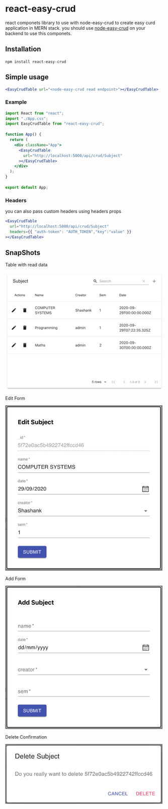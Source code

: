 # react-easy-crud
react componets library to use with node-easy-crud to create easy curd application in MERN stack.
you should use [node-easy-crud](https://www.npmjs.com/package/node-easy-crud) on your backend to use this componets.

## Installation
`npm install react-easy-crud`

## Simple usage

```jsx
<EasyCrudTable url="<node-easy-crud read endpoint>"></EasyCrudTable>
```
### Example
```jsx
import React from "react";
import "./App.css";
import EasyCrudTable from "react-easy-crud";

function App() {
  return (
    <div className="App">
      <EasyCrudTable
        url="http://localhost:5000/api/crud/Subject"
      ></EasyCrudTable>
    </div>
  );
}

export default App;
```

### Headers
you can also pass custom headers using headers props
```jsx
<EasyCrudTable
  url="http://localhost:5000/api/crud/Subject"
  headers={{ "auth-token": "AUTH_TOKEN","key":"value" }}
></EasyCrudTable>
```
## SnapShots
Table with read data

<img src="https://github.com/shashank23p/react-easy-crud/blob/master/snaps/table.png" alt="Read Data Table" width="600"/>

Edit Form

<img src="https://github.com/shashank23p/react-easy-crud/blob/master/snaps/edit.png" alt="Edit form" width="500"/>


Add Form

<img src="https://github.com/shashank23p/react-easy-crud/blob/master/snaps/add.png" alt="Add form" width="500"/>


Delete Confirmation

<img src="https://github.com/shashank23p/react-easy-crud/blob/master/snaps/delete.png" alt="Delete model" width="500"/>
